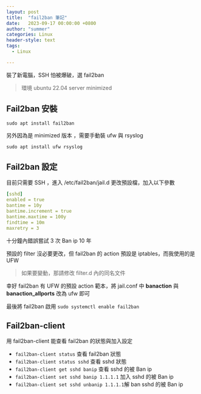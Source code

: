 ```yaml
---
layout: post
title:  "fail2ban 筆記"
date:   2023-09-17 00:00:00 +0800
author: "summer"
categories: Linux
header-style: text
tags:
  - Linux

---
```


裝了新電腦，SSH 怕被爆破，選 fail2ban

> 環境 ubuntu 22.04 server minimized

## Fail2ban 安裝

```sudo apt install fail2ban```

另外因為是 minimized 版本 ，需要手動裝 ufw 與 rsyslog

```sudo apt install ufw rsyslog```

## Fail2ban 設定

目前只需要 SSH ，進入 /etc/fail2ban/jail.d 更改預設檔，加入以下參數

```yaml
[sshd]
enabled = true
bantime = 10y
bantime.increment = true
bantime.maxtime = 100y
findtime = 10m
maxretry = 3
```

十分鐘內錯誤嘗試 3 次 Ban ip 10 年

預設的 filter 沒必要更改，但 fail2ban 的 action 預設是 iptables，而我使用的是 UFW

>如果要變動，那請修改 filter.d 內的同名文件

幸好 fail2ban 有 UFW 的預設 action 範本，將 jail.conf 中 **banaction** 與 **banaction_allports** 改為 ufw 即可

最後將 fail2ban 啟用 ```sudo systemctl enable fail2ban```

## Fail2ban-client

用 fail2ban-client 能查看 fail2ban 的狀態與加入設定

+ ```fail2ban-client status``` 查看 fail2ban 狀態
+ ```fail2ban-client status sshd``` 查看 sshd 狀態
+ ```fail2ban-client get sshd banip``` 查看 sshd 的被 Ban ip
+ ```fail2ban-client set sshd banip 1.1.1.1```  加入 sshd 的被 Ban ip
+ ```fail2ban-client set sshd unbanip 1.1.1.1```解 ban sshd 的被 Ban ip
